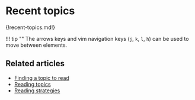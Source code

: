 # Recent topics

{!recent-topics.md!}

!!! tip ""
    The arrows keys and vim navigation keys (`j`, `k`, `l`, `h`) can be
    used to move between elements.

## Related articles
* [Finding a topic to read](/help/finding-a-topic-to-read)
* [Reading topics](/help/reading-topics)
* [Reading strategies](/help/reading-strategies)
